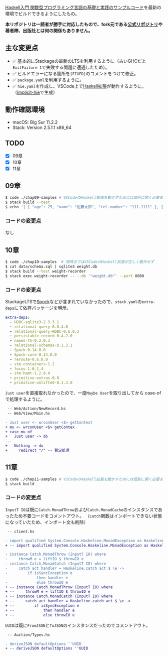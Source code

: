 [Haskell入門 関数型プログラミング言語の基礎と実践のサンプルコード](https://github.com/hiratara/Haskell-Nyumon-Sample)を最新の環境でビルドできるようにしたもの。

**本リポジトリは一読者が勝手に対応したもので、fork元である[公式リポジトリ](https://github.com/hiratara/Haskell-Nyumon-Sample)や著者陣、出版社とは何の関係もありません。**

## 主な変更点

- ✅ 基本的にStackageの最新のLTSを利用するように（古いGHCだと`ExitFailure 1`で失敗する問題に遭遇したため）。
- ✅ ビルドエラーになる箇所を`[FIXED]`のコメントをつけて修正。
- ✅ `package.yaml`を利用するように。
- ✅ `hie.yaml`を作成し、VSCode上で[Haskell拡張](https://marketplace.visualstudio.com/items?itemName=haskell.haskell)が動作するように。（[implicit-hie](https://hackage.haskell.org/package/implicit-hie)で生成）

## 動作確認環境

- macOS: Big Sur 11.2.2
- Stack: Version 2.5.1.1 x86_64

## TODO

- [x] 09章
- [x] 10章
- [x] 11章

## 09章

```bash
$ code ./chap09-samples # VSCodeのHaskell拡張を動かすためには個別に開く必要あり
$ stack build --test
$ echo '[ { "age": 25, "name": "佐藤太郎", "tel-number": "111-1111" }, { "age": 26, "name": "斎藤花子", "tel-number": "222-2222" }, { "age": 27, "name": "山田太郎", "tel-number": "333-3333" } ]' | stack exec hjq -- '{"name":.[2].name,"tel-numer":.[2].tel-number}'
```

### コードの変更点
なし

## 10章

```bash
$ code ./chap10-samples  # 現時点ではVSCodeのHaskell拡張が正しく動作せず
$ cat data/schema.sql | sqlite3 weight.db
$ stack build --test weight-recorder
$ stack exec weight-recorder -- --db '"weight.db"' --port 8080
```

### コードの変更点

StackageLTSで[Spock](https://hackage.haskell.org/package/Spock)などが含まれていなかったので、`stack.yaml`の`extra-deps`にて依存パッケージを明示。

```yaml
extra-deps:
  - HDBC-sqlite3-2.3.3.1
  - relational-query-0.8.4.0
  - relational-query-HDBC-0.6.0.3
  - persistable-record-0.4.2.0
  - names-th-0.2.0.3
  - relational-schemas-0.1.3.1
  - Spock-0.14.0.0
  - Spock-core-0.14.0.0
  - reroute-0.6.0.0
  - stm-containers-1.2
  - focus-1.0.1.4
  - stm-hamt-1.2.0.4
  - primitive-extras-0.8
  - primitive-unlifted-0.1.3.0
```

`Just user`を直接取れなかったので、一度`Maybe User`を取り出してから case-of で処理するように。

```diff
 -- Web/Action/NewRecord.hs
 -- Web/View/Main.hs

- Just user <- wrconUser <$> getContext
+ mu <- wrconUser <$> getContex
+ case mu of
+   Just user -> do
...
+   Nothing -> do
+     redirect "/" -- 暫定処理
```

## 11章

```bash
$ code ./chap11-samples # VSCodeのHaskell拡張を動かすためには個別に開く必要あり
$ stack build
```
### コードの変更点

`InputT IO`は既に`Catch.MonadThrow`および`Catch.MonadCache`のインスタンスであったため不要コードをコメントアウト。
（`catch`関数はインポートできない状態になっていたため、インポート文も削除）

```diff
 -- client.hs

- import qualified System.Console.Haskeline.MonadException as Haskeline (catch)
+ -- import qualified System.Console.Haskeline.MonadException as Haskeline (catch)

- instance Catch.MonadThrow (InputT IO) where
-     throwM e = liftIO $ throwIO e
- instance Catch.MonadCatch (InputT IO) where
-     catch act handler = Haskeline.catch act $ \e ->
-         if isSyncException e
-             then handler e
-             else throwIO e
+ -- instance Catch.MonadThrow (InputT IO) where
+ --     throwM e = liftIO $ throwIO e
+ -- instance Catch.MonadCatch (InputT IO) where
+ --     catch act handler = Haskeline.catch act $ \e ->
+ --         if isSyncException e
+ --             then handler e
+ --             else throwIO e
```

`UUID`は既に`FromJSON`と`ToJSON`のインスタンスだったのでコメントアウト。

```diff
 -- Auction/Types.hs

- deriveJSON defaultOptions ''UUID
+ -- deriveJSON defaultOptions ''UUID
```
